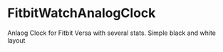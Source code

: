 # FitbitWatchAnalogClock
Anlaog Clock for Fitbit Versa with several stats.  Simple black and white layout

